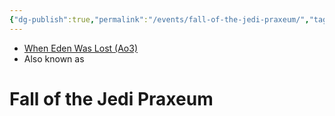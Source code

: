```yaml
---
{"dg-publish":true,"permalink":"/events/fall-of-the-jedi-praxeum/","tags":["event","battle"],"dgHomeLink":false,"noteIcon":"saber1"}
---
```


- [When Eden Was Lost (Ao3)](https://archiveofourown.org/works/19334440/chapters/45992584)
- Also known as 

# Fall of the Jedi Praxeum



